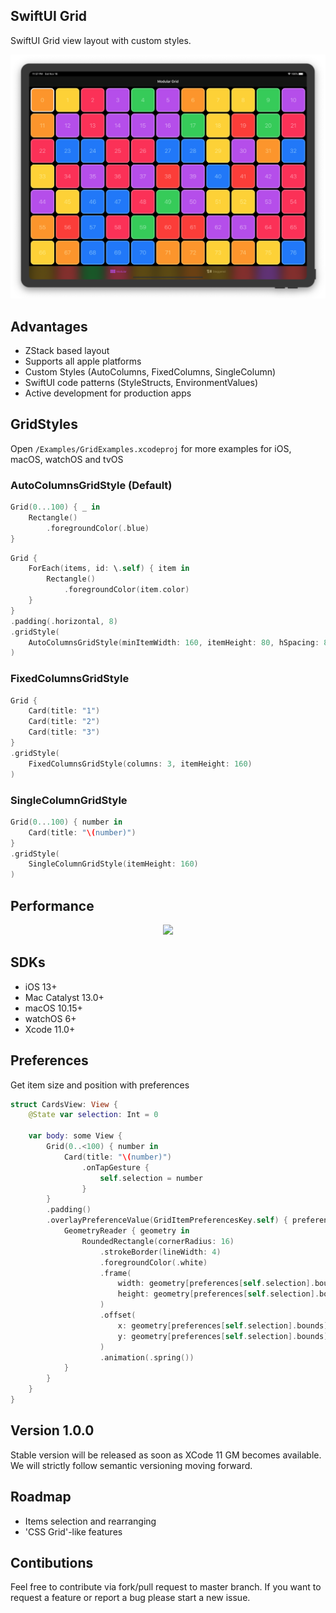 ## SwiftUI Grid

SwiftUI Grid view layout with custom styles.

<center>
<img src="Resources/iPad1.png"/>
</center>

## Advantages
- ZStack based layout
- Supports all apple platforms
- Custom Styles (AutoColumns, FixedColumns, SingleColumn)
- SwiftUI code patterns (StyleStructs, EnvironmentValues)
- Active development for production apps

## GridStyles

Open `/Examples/GridExamples.xcodeproj` for more examples for iOS, macOS, watchOS and tvOS


### AutoColumnsGridStyle (Default)

```swift
Grid(0...100) { _ in
    Rectangle()
        .foregroundColor(.blue)
}
```

```swift
Grid {
    ForEach(items, id: \.self) { item in
        Rectangle()
            .foregroundColor(item.color)
    }
}
.padding(.horizontal, 8)
.gridStyle(
    AutoColumnsGridStyle(minItemWidth: 160, itemHeight: 80, hSpacing: 8, vSpacing: 8)
)
```
### FixedColumnsGridStyle

```swift
Grid {
    Card(title: "1")
    Card(title: "2")
    Card(title: "3")
}
.gridStyle(
    FixedColumnsGridStyle(columns: 3, itemHeight: 160)
)
```
### SingleColumnGridStyle

```swift
Grid(0...100) { number in
    Card(title: "\(number)")
}
.gridStyle(
    SingleColumnGridStyle(itemHeight: 160)
)
```

## Performance

<center>
<img src="Resources/iPad2.png"/>
</center>

## SDKs
- iOS 13+
- Mac Catalyst 13.0+
- macOS 10.15+
- watchOS 6+
- Xcode 11.0+

## Preferences
Get item size and position with preferences
```swift
struct CardsView: View {
    @State var selection: Int = 0
    
    var body: some View {
        Grid(0..<100) { number in
            Card(title: "\(number)")
                .onTapGesture {
                    self.selection = number
                }
        }
        .padding()
        .overlayPreferenceValue(GridItemPreferencesKey.self) { preferences in
            GeometryReader { geometry in
                RoundedRectangle(cornerRadius: 16)
                    .strokeBorder(lineWidth: 4)
                    .foregroundColor(.white)
                    .frame(
                        width: geometry[preferences[self.selection].bounds].size.width,
                        height: geometry[preferences[self.selection].bounds].size.height
                    )
                    .offset(
                        x: geometry[preferences[self.selection].bounds].minX,
                        y: geometry[preferences[self.selection].bounds].minY
                    )
                    .animation(.spring())
            }
        }
    }
}
```

## Version 1.0.0
Stable version will be released as soon as XCode 11 GM becomes available. We will strictly follow semantic versioning moving forward.

## Roadmap
- Items selection and rearranging
- 'CSS Grid'-like features

## Contibutions
Feel free to contribute via fork/pull request to master branch. If you want to request a feature or report a bug please start a new issue.
